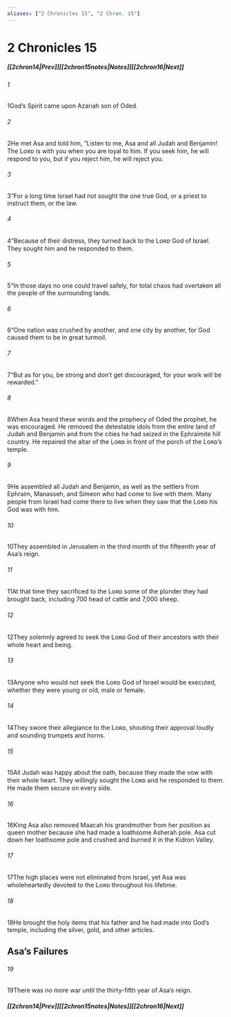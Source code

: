 ```yaml
---
aliases: ["2 Chronicles 15", "2 Chron. 15"]
---
```

# 2 Chronicles 15
##### <span class=arrow-left></span>[[2chron14|Prev]]<span class=navigation-separator></span>[[2chron15notes|Notes]]<span class=navigation-separator></span>[[2chron16|Next]]<span class=arrow-right></span>
###### 1
<span class=verse-first>1</span>God’s Spirit came upon Azariah son of Oded.
###### 2
<span class=verse-body>2</span>He met Asa and told him, “Listen to me, Asa and all Judah and Benjamin! The Lᴏʀᴅ is with you when you are loyal to him. If you seek him, he will respond to you, but if you reject him, he will reject you.
###### 3
<span class=verse-body>3</span>“For a long time Israel had not sought the one true God, or a priest to instruct them, or the law.
###### 4
<span class=verse-body>4</span>“Because of their distress, they turned back to the Lᴏʀᴅ God of Israel. They sought him and he responded to them.
###### 5
<span class=verse-body>5</span>“In those days no one could travel safely, for total chaos had overtaken all the people of the surrounding lands.
###### 6
<span class=verse-body>6</span>“One nation was crushed by another, and one city by another, for God caused them to be in great turmoil.
###### 7
<span class=verse-body>7</span>“But as for you, be strong and don’t get discouraged, for your work will be rewarded.”
<div class=paragraph-break></div>

###### 8
<span class=verse-first>8</span>When Asa heard these words and the prophecy of Oded the prophet, he was encouraged. He removed the detestable idols from the entire land of Judah and Benjamin and from the cities he had seized in the Ephraimite hill country. He repaired the altar of the Lᴏʀᴅ in front of the porch of the Lᴏʀᴅ’s temple.
###### 9
<span class=verse-body>9</span>He assembled all Judah and Benjamin, as well as the settlers from Ephraim, Manasseh, and Simeon who had come to live with them. Many people from Israel had come there to live when they saw that the Lᴏʀᴅ his God was with him.
###### 10
<span class=verse-body>10</span>They assembled in Jerusalem in the third month of the fifteenth year of Asa’s reign.
###### 11
<span class=verse-body>11</span>At that time they sacrificed to the Lᴏʀᴅ some of the plunder they had brought back, including 700 head of cattle and 7,000 sheep.
###### 12
<span class=verse-body>12</span>They solemnly agreed to seek the Lᴏʀᴅ God of their ancestors with their whole heart and being.
###### 13
<span class=verse-body>13</span>Anyone who would not seek the Lᴏʀᴅ God of Israel would be executed, whether they were young or old, male or female.
###### 14
<span class=verse-body>14</span>They swore their allegiance to the Lᴏʀᴅ, shouting their approval loudly and sounding trumpets and horns.
###### 15
<span class=verse-body>15</span>All Judah was happy about the oath, because they made the vow with their whole heart. They willingly sought the Lᴏʀᴅ and he responded to them. He made them secure on every side.
<div class=paragraph-break></div>

###### 16
<span class=verse-first>16</span>King Asa also removed Maacah his grandmother from her position as queen mother because she had made a loathsome Asherah pole. Asa cut down her loathsome pole and crushed and burned it in the Kidron Valley.
###### 17
<span class=verse-body>17</span>The high places were not eliminated from Israel, yet Asa was wholeheartedly devoted to the Lᴏʀᴅ throughout his lifetime.
###### 18
<span class=verse-body>18</span>He brought the holy items that his father and he had made into God’s temple, including the silver, gold, and other articles.
## Asa’s Failures
###### 19
<span class=verse-body>19</span>There was no more war until the thirty-fifth year of Asa’s reign.
##### <span class=arrow-left></span>[[2chron14|Prev]]<span class=navigation-separator></span>[[2chron15notes|Notes]]<span class=navigation-separator></span>[[2chron16|Next]]<span class=arrow-right></span>